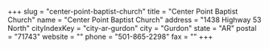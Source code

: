 +++
slug = "center-point-baptist-church"
title = "Center Point Baptist Church"
name = "Center Point Baptist Church"
address = "1438 Highway 53 North"
cityIndexKey = "city-ar-gurdon"
city = "Gurdon"
state = "AR"
postal = "71743"
website = ""
phone = "501-865-2298"
fax = ""
+++
